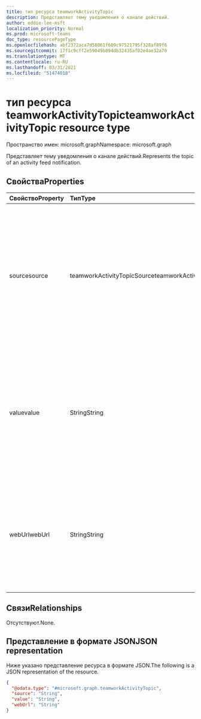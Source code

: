 ```yaml
---
title: тип ресурса teamworkActivityTopic
description: Представляет тему уведомления о канале действий.
author: eddie-lee-msft
localization_priority: Normal
ms.prod: microsoft-teams
doc_type: resourcePageType
ms.openlocfilehash: abf2372aca7d58061f609c97521795f328af89f6
ms.sourcegitcommit: 17f1c9cff2e59049b894db32435af02e4ae32a70
ms.translationtype: MT
ms.contentlocale: ru-RU
ms.lasthandoff: 03/31/2021
ms.locfileid: "51474018"
---
```

# <a name="teamworkactivitytopic-resource-type"></a><span data-ttu-id="7935d-103">тип ресурса teamworkActivityTopic</span><span class="sxs-lookup"><span data-stu-id="7935d-103">teamworkActivityTopic resource type</span></span>

<span data-ttu-id="7935d-104">Пространство имен: microsoft.graph</span><span class="sxs-lookup"><span data-stu-id="7935d-104">Namespace: microsoft.graph</span></span>

<span data-ttu-id="7935d-105">Представляет тему уведомления о канале действий.</span><span class="sxs-lookup"><span data-stu-id="7935d-105">Represents the topic of an activity feed notification.</span></span>

## <a name="properties"></a><span data-ttu-id="7935d-106">Свойства</span><span class="sxs-lookup"><span data-stu-id="7935d-106">Properties</span></span>
|<span data-ttu-id="7935d-107">Свойство</span><span class="sxs-lookup"><span data-stu-id="7935d-107">Property</span></span>|<span data-ttu-id="7935d-108">Тип</span><span class="sxs-lookup"><span data-stu-id="7935d-108">Type</span></span>|<span data-ttu-id="7935d-109">Описание</span><span class="sxs-lookup"><span data-stu-id="7935d-109">Description</span></span>|
|:---|:---|:---|
|<span data-ttu-id="7935d-110">source</span><span class="sxs-lookup"><span data-stu-id="7935d-110">source</span></span>|<span data-ttu-id="7935d-111">teamworkActivityTopicSource</span><span class="sxs-lookup"><span data-stu-id="7935d-111">teamworkActivityTopicSource</span></span>|<span data-ttu-id="7935d-112">Тип источника.</span><span class="sxs-lookup"><span data-stu-id="7935d-112">Type of source.</span></span> <span data-ttu-id="7935d-113">Возможные значения: `entityUrl`, `text`.</span><span class="sxs-lookup"><span data-stu-id="7935d-113">Possible values are: `entityUrl`, `text`.</span></span> <span data-ttu-id="7935d-114">Для поддерживаемых URL-адресов Microsoft Graph используйте `entityUrl` .</span><span class="sxs-lookup"><span data-stu-id="7935d-114">For supported Microsoft Graph URLs, use `entityUrl`.</span></span> <span data-ttu-id="7935d-115">Для пользовательского текста используйте `text` .</span><span class="sxs-lookup"><span data-stu-id="7935d-115">For custom text, use `text`.</span></span>|
|<span data-ttu-id="7935d-116">value</span><span class="sxs-lookup"><span data-stu-id="7935d-116">value</span></span>|<span data-ttu-id="7935d-117">String</span><span class="sxs-lookup"><span data-stu-id="7935d-117">String</span></span>|<span data-ttu-id="7935d-118">Значение темы.</span><span class="sxs-lookup"><span data-stu-id="7935d-118">The topic value.</span></span> <span data-ttu-id="7935d-119">Если значение свойства **источника** , это должен `entityUrl` быть URL-адрес Microsoft Graph.</span><span class="sxs-lookup"><span data-stu-id="7935d-119">If the value of the **source** property is `entityUrl`, this must be a Microsoft Graph URL.</span></span> <span data-ttu-id="7935d-120">Если вейл `text` есть, это должно быть простое текстовое значение.</span><span class="sxs-lookup"><span data-stu-id="7935d-120">If the vaule is `text`, this must be a plain text value.</span></span>|
|<span data-ttu-id="7935d-121">webUrl</span><span class="sxs-lookup"><span data-stu-id="7935d-121">webUrl</span></span>|<span data-ttu-id="7935d-122">String</span><span class="sxs-lookup"><span data-stu-id="7935d-122">String</span></span>|<span data-ttu-id="7935d-123">При выборе уведомления пользователь щелкает ссылку.</span><span class="sxs-lookup"><span data-stu-id="7935d-123">The link the user clicks when they select the notification.</span></span> <span data-ttu-id="7935d-124">**Необязательный,** когда `entityUrl` источник; требуется, **когда источник** `text` .</span><span class="sxs-lookup"><span data-stu-id="7935d-124">Optional when **source** is `entityUrl`; required when **source** is `text`.</span></span>|

## <a name="relationships"></a><span data-ttu-id="7935d-125">Связи</span><span class="sxs-lookup"><span data-stu-id="7935d-125">Relationships</span></span>
<span data-ttu-id="7935d-126">Отсутствуют.</span><span class="sxs-lookup"><span data-stu-id="7935d-126">None.</span></span>

## <a name="json-representation"></a><span data-ttu-id="7935d-127">Представление в формате JSON</span><span class="sxs-lookup"><span data-stu-id="7935d-127">JSON representation</span></span>
<span data-ttu-id="7935d-128">Ниже указано представление ресурса в формате JSON.</span><span class="sxs-lookup"><span data-stu-id="7935d-128">The following is a JSON representation of the resource.</span></span>
<!-- {
  "blockType": "resource",
  "@odata.type": "microsoft.graph.teamworkActivityTopic"
}
-->
```json
{
  "@odata.type": "#microsoft.graph.teamworkActivityTopic",
  "source": "String",
  "value": "String",
  "webUrl": "String"
}
```


